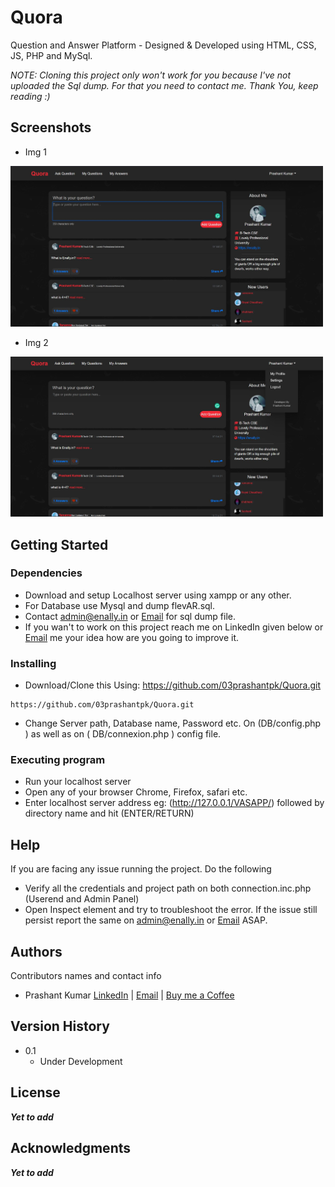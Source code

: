 # Quora

Question and Answer Platform - Designed & Developed using HTML, CSS, JS, PHP and MySql.

*NOTE: Cloning this project only won't work for you because I've not uploaded the Sql dump. For that you need to contact me. Thank You, keep reading :)*

## Screenshots

* Img 1
<img src="https://github.com/03prashantpk/Quora-2/blob/main/Quora1.JPG" width="500" /> 

* Img 2
<img src="https://github.com/03prashantpk/Quora-2/blob/main/Quora2.JPG" width="500" />


## Getting Started

### Dependencies

* Download and setup Localhost server using xampp or any other.
* For Database use Mysql and dump flevAR.sql.
* Contact admin@enally.in or [Email](https://tinyurl.com/mailPK) for sql dump file.
* If you wan't to work on this project reach me on LinkedIn given below or [Email](https://tinyurl.com/mailPK) me your idea how are you going to improve it.

### Installing

* Download/Clone this Using: https://github.com/03prashantpk/Quora.git
```
https://github.com/03prashantpk/Quora.git
```
* Change Server path, Database name, Password etc. On (DB/config.php ) as well as on  ( DB/connexion.php ) config file.

### Executing program

* Run your localhost server
* Open any of your browser Chrome, Firefox, safari etc.
* Enter localhost server address eg: (http://127.0.0.1/VASAPP/) followed by directory name and hit (ENTER/RETURN)


## Help

If you are facing any issue running the project.
Do the following 
* Verify all the credentials and project path on both connection.inc.php (Userend and Admin Panel)
* Open Inspect element and try to troubleshoot the error. 
If the issue still persist report the same on admin@enally.in or [Email](https://tinyurl.com/mailPK) ASAP.

## Authors

Contributors names and contact info

*   Prashant Kumar [LinkedIn](https://www.linkedin.com/in/03prashantpk/) | [Email](https://tinyurl.com/mailPK) | [Buy me a Coffee](https://pmny.in/Trf2v9L9qJK7)

## Version History

* 0.1
    * Under Development

## License

___Yet to add___

## Acknowledgments

___Yet to add___
